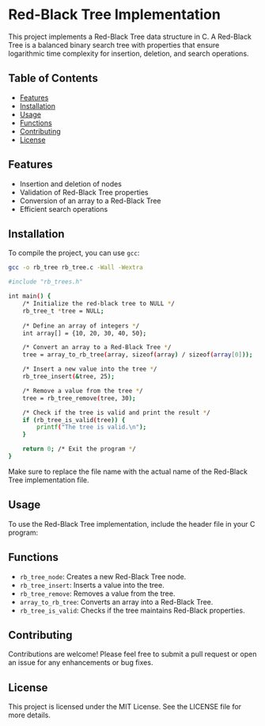 # Red-Black Tree Implementation

This project implements a Red-Black Tree data structure in C. A Red-Black Tree is a balanced binary search tree with properties that ensure logarithmic time complexity for insertion, deletion, and search operations.

## Table of Contents

- [Features](#features)
- [Installation](#installation)
- [Usage](#usage)
- [Functions](#functions)
- [Contributing](#contributing)
- [License](#license)

## Features

- Insertion and deletion of nodes
- Validation of Red-Black Tree properties
- Conversion of an array to a Red-Black Tree
- Efficient search operations

## Installation

To compile the project, you can use `gcc`:

```bash
gcc -o rb_tree rb_tree.c -Wall -Wextra
```

```bash
#include "rb_trees.h"

int main() {
    /* Initialize the red-black tree to NULL */
    rb_tree_t *tree = NULL;
    
    /* Define an array of integers */
    int array[] = {10, 20, 30, 40, 50};

    /* Convert an array to a Red-Black Tree */
    tree = array_to_rb_tree(array, sizeof(array) / sizeof(array[0]));

    /* Insert a new value into the tree */
    rb_tree_insert(&tree, 25);

    /* Remove a value from the tree */
    tree = rb_tree_remove(tree, 30);

    /* Check if the tree is valid and print the result */
    if (rb_tree_is_valid(tree)) {
        printf("The tree is valid.\n");
    }

    return 0; /* Exit the program */
}

```


Make sure to replace the file name with the actual name of the Red-Black Tree implementation file.

## Usage

To use the Red-Black Tree implementation, include the header file in your C program:


## Functions

- `rb_tree_node`: Creates a new Red-Black Tree node.
- `rb_tree_insert`: Inserts a value into the tree.
- `rb_tree_remove`: Removes a value from the tree.
- `array_to_rb_tree`: Converts an array into a Red-Black Tree.
- `rb_tree_is_valid`: Checks if the tree maintains Red-Black properties.

## Contributing

Contributions are welcome! Please feel free to submit a pull request or open an issue for any enhancements or bug fixes.

## License

This project is licensed under the MIT License. See the LICENSE file for more details.
